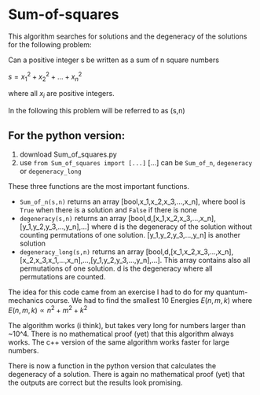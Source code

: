 # Sum-of-squares
This algorithm searches for solutions and the degeneracy of the solutions for the following problem:

Can a positive integer s be written as a sum of n square numbers

$s = x_1^2 + x_2^2 + ... + x_n^2$

where all $x_i$ are positive integers.

In the following this problem will be referred to as (s,n)

## For the python version:
1. download Sum_of_squares.py
1. use ```from Sum_of_squares import [...]```
[...] can be `Sum_of_n`, `degeneracy` or `degeneracy_long`

These three functions are the most important functions. 
- `Sum_of_n(s,n)` returns an array [bool,x_1,x_2,x_3,...,x_n], where bool is `True` when there is a solution and `False` if there is none
- `degeneracy(s,n)` returns an array [bool,d,[x_1,x_2,x_3,...,x_n],[y_1,y_2,y_3,...,y_n],...] where d is the degeneracy of the solution without counting permutations of one solution. [y_1,y_2,y_3,...,y_n] is another solution
- `degeneracy_long(s,n)` returns an array [bool,d,[x_1,x_2,x_3,...,x_n],[x_2,x_3,x_1,...,x_n],...,[y_1,y_2,y_3,...,y_n],...]. This array contains also all permutations of one solution. d is the degeneracy where all permutations are counted.

The idea for this code came from an exercise I had to do for my quantum-mechanics course.
We had to find the smallest 10 Energies $E(n,m,k)$ where $E(n,m,k) \propto n^2 + m^2 + k^2$

The algorithm works (i think), but takes very long for numbers larger than ~10^4.
There is no mathematical proof (yet) that this algorithm always works.
The c++ version of the same algorithm works faster for large numbers.

There is now a function in the python version that calculates the degeneracy of a solution.
There is again no mathematical proof (yet) that the outputs are correct but the results look promising.
